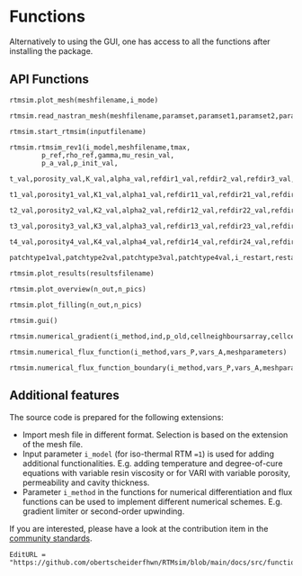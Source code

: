 # Functions
Alternatively to using the GUI, one has access to all the functions after installing the package.


## API Functions
```@docs
rtmsim.plot_mesh(meshfilename,i_mode)
```

```@docs
rtmsim.read_nastran_mesh(meshfilename,paramset,paramset1,paramset2,paramset3,paramset4,patchtype1val,patchtype2val,patchtype3val,patchtype4val,i_interactive,r_p)
```

```@docs
rtmsim.start_rtmsim(inputfilename)
```

```@docs
rtmsim.rtmsim_rev1(i_model,meshfilename,tmax,
        p_ref,rho_ref,gamma,mu_resin_val,
        p_a_val,p_init_val,
        t_val,porosity_val,K_val,alpha_val,refdir1_val,refdir2_val,refdir3_val,
        t1_val,porosity1_val,K1_val,alpha1_val,refdir11_val,refdir21_val,refdir31_val,
        t2_val,porosity2_val,K2_val,alpha2_val,refdir12_val,refdir22_val,refdir32_val,
        t3_val,porosity3_val,K3_val,alpha3_val,refdir13_val,refdir23_val,refdir33_val,
        t4_val,porosity4_val,K4_val,alpha4_val,refdir14_val,refdir24_val,refdir34_val,
        patchtype1val,patchtype2val,patchtype3val,patchtype4val,i_restart,restartfilename,i_interactive,r_p,n_pics)
```


```@docs
rtmsim.plot_results(resultsfilename)
```

```@docs
rtmsim.plot_overview(n_out,n_pics)
```

```@docs
rtmsim.plot_filling(n_out,n_pics)
```

```@docs
rtmsim.gui()
```

```@docs
rtmsim.numerical_gradient(i_method,ind,p_old,cellneighboursarray,cellcentertocellcenterx,cellcentertocellcentery)
```

```@docs
rtmsim.numerical_flux_function(i_method,vars_P,vars_A,meshparameters)
```

```@docs
rtmsim.numerical_flux_function_boundary(i_method,vars_P,vars_A,meshparameters,n_dot_u)
```



## Additional features

The source code is prepared for the following extensions:
- Import mesh file in different format. Selection is based on the extension of the mesh file.
- Input parameter `i_model` (for iso-thermal RTM `=1`) is used for adding additional functionalities. E.g. adding temperature and degree-of-cure equations with variable resin viscosity or for VARI with variable porosity, permeability and cavity thickness.
- Parameter `i_method` in the functions for numerical differentiation and flux functions can be used to implement different numerical schemes. E.g. gradient limiter or second-order upwinding.

If you are interested, please have a look at the contribution item in the [community standards](https://github.com/obertscheiderfhwn/RTMsim/community).





```@meta
EditURL = "https://github.com/obertscheiderfhwn/RTMsim/blob/main/docs/src/functions.md"
```